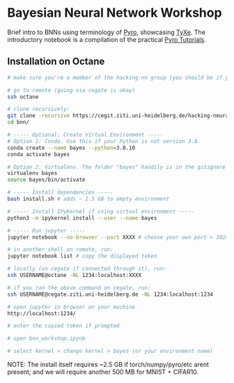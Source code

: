 # Bayesian Neural Network Workshop

Brief intro to BNNs using terminology of [Pyro](http://pyro.ai/examples/intro_long.html), showcasing [TyXe](https://github.com/TyXe-BDL/TyXe/).
The introductory notebook is a compilation of the practical [Pyro Tutorials](http://pyro.ai/examples/).


## Installation on Octane

```bash
# make sure you're a member of the hacking-nn group (you should be if youre reading this ...)

# go to remote (going via cegate is okay)
ssh octane

# clone recursively:
git clone -recursive https://cegit.ziti.uni-heidelberg.de/hacking-neural-networks/bnn/
cd bnn/

# ----- Optional: Create Virtual Environment -----
# Option 1: Conda. Use this if your Python is not version 3.8.
conda create --name bayes --python=3.8.10
conda activate bayes

# Option 2: Virtualenv. The folder "bayes" handily is in the gitignore
virtualenv bayes
source bayes/bin/activate

# ----- Install dependencies -----
bash install.sh # adds ~ 2.5 GB to empty environment

# ----- Install IPyKernel if using virtual environment -----
python3 -m ipykernel install --user --name bayes

# ----- Run jupyter -----
jupyter notebook --no-browser --port XXXX # choose your own port > 1024

# in another shell on remote, run:
jupyter notebook list # copy the displayed token

# locally (on cegate if connected through it), run:
ssh USERNAME@octane -NL 1234:localhost:XXXX

# if you ran the above command on cegate, run:
ssh USERNAME@cegate.ziti.uni-heidelberg.de -NL 1234:localhost:1234

# open jupyter in browser on your machine
http://localhost:1234/

# enter the copied token if prompted

# open bnn_workshop.ipynb

# select kernel > change kernel > bayes (or your environment name)
```

NOTE: The install itself requires ~2.5 GB if torch/numpy/pyro/etc arent present; and we will require another 500 MB for MNIST + CIFAR10.

